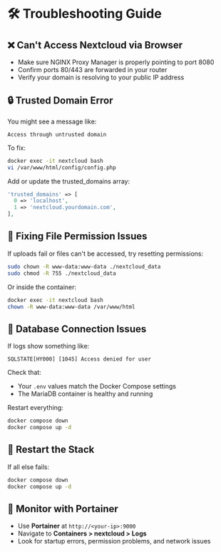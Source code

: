 # 🛠 Troubleshooting Guide

## ❌ Can't Access Nextcloud via Browser

- Make sure NGINX Proxy Manager is properly pointing to port 8080
- Confirm ports 80/443 are forwarded in your router
- Verify your domain is resolving to your public IP address

## 🔒 Trusted Domain Error

You might see a message like:

```
Access through untrusted domain
```

To fix:

```bash
docker exec -it nextcloud bash
vi /var/www/html/config/config.php
```

Add or update the trusted_domains array:

```php
'trusted_domains' => [
  0 => 'localhost',
  1 => 'nextcloud.yourdomain.com',
],
```

## 🐳 Fixing File Permission Issues

If uploads fail or files can't be accessed, try resetting permissions:

```bash
sudo chown -R www-data:www-data ./nextcloud_data
sudo chmod -R 755 ./nextcloud_data
```

Or inside the container:

```bash
docker exec -it nextcloud bash
chown -R www-data:www-data /var/www/html
```

## 🐘 Database Connection Issues

If logs show something like:

```
SQLSTATE[HY000] [1045] Access denied for user
```

Check that:
- Your `.env` values match the Docker Compose settings
- The MariaDB container is healthy and running

Restart everything:

```bash
docker compose down
docker compose up -d
```

## 🔁 Restart the Stack

If all else fails:

```bash
docker compose down
docker compose up -d
```

## 🧠 Monitor with Portainer

- Use **Portainer** at `http://<your-ip>:9000`
- Navigate to **Containers > nextcloud > Logs**
- Look for startup errors, permission problems, and network issues
